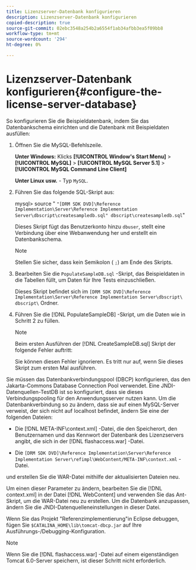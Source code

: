 ```yaml
---
title: Lizenzserver-Datenbank konfigurieren
description: Lizenzserver-Datenbank konfigurieren
copied-description: true
source-git-commit: 02ebc3548a254b2a6554f1ab34afbb3ea5f09bb8
workflow-type: tm+mt
source-wordcount: '294'
ht-degree: 0%

---
```


# Lizenzserver-Datenbank konfigurieren{#configure-the-license-server-database}

So konfigurieren Sie die Beispieldatenbank, indem Sie das Datenbankschema einrichten und die Datenbank mit Beispieldaten ausfüllen:

1. Öffnen Sie die MySQL-Befehlszeile.

   **Unter Windows:** Klicks  **[!UICONTROL Window's Start Menu]** > **[!UICONTROL MySQL]** > **[!UICONTROL MySQL Server 5.1]** > **[!UICONTROL MySQL Command Line Client]**

   **Unter Linux usw.** - Typ `MySQL`.

1. Führen Sie das folgende SQL-Skript aus:

   mysql> source &quot; `"[DRM SDK DVD]\Reference Implementation\Server\Reference Implementation Server\dbscript\createsampledb.sql" dbscript\createsampledb.sql`&quot;

   Dieses Skript fügt das Benutzerkonto hinzu `dbuser`, stellt eine Verbindung über eine Webanwendung her und erstellt ein Datenbankschema.

   >[!NOTE]
   >
   >Stellen Sie sicher, dass kein Semikolon ( `;`) am Ende des Skripts.

1. Bearbeiten Sie die `PopulateSampleDB.sql` -Skript, das Beispieldaten in die Tabellen füllt, um Daten für Ihre Tests einzuschließen.

   Dieses Skript befindet sich im `[DRM SDK DVD]\Reference Implementation\Server\Reference Implementation Server\dbscript\ dbscript\` Ordner.
1. Führen Sie die [!DNL PopulateSampleDB] -Skript, um die Daten wie in Schritt 2 zu füllen.

   >[!NOTE]
   >
   >Beim ersten Ausführen der [!DNL CreateSampleDB.sql] Skript der folgende Fehler auftritt:

   Sie können diesen Fehler ignorieren. Es tritt nur auf, wenn Sie dieses Skript zum ersten Mal ausführen.

Sie müssen das Datenbankverbindungspool (DBCP) konfigurieren, das den Jakarta-Commons Database Connection Pool verwendet. Eine JNDI-Datenquellen-TestDB ist so konfiguriert, dass sie dieses Verbindungspooling für den Anwendungsserver nutzen kann. Um die Datenbankverbindung so zu ändern, dass sie auf einen MySQL-Server verweist, der sich nicht auf localhost befindet, ändern Sie eine der folgenden Dateien:

* Die [!DNL META-INF\context.xml] -Datei, die den Speicherort, den Benutzernamen und das Kennwort der Datenbank des Lizenzservers angibt, die sich in der [!DNL flashaccess.war] -Datei.

* Die `[DRM SDK DVD]\Reference Implementation\Server\Reference Implementation Server\refimpl\WebContent/META-INF\context.xml` -Datei.

und erstellen Sie die WAR-Datei mithilfe der aktualisierten Dateien neu.

Um einen dieser Parameter zu ändern, bearbeiten Sie die [!DNL context.xml] in der Datei [!DNL WebContent] und verwenden Sie das Ant-Skript, um die WAR-Datei neu zu erstellen. Um die Datenbank anzupassen, ändern Sie die JNDI-Datenquelleneinstellungen in dieser Datei.

Wenn Sie das Projekt &quot;Referenzimplementierung&quot;in Eclipse debuggen, fügen Sie `$CATALINA_HOME\lib\tomcat-dbcp.jar` auf Ihre Ausführungs-/Debugging-Konfiguration.

>[!NOTE]
>
>Wenn Sie die [!DNL flashaccess.war] -Datei auf einem eigenständigen Tomcat 6.0-Server speichern, ist dieser Schritt nicht erforderlich.
